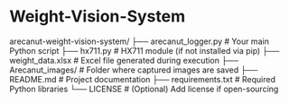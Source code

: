# Weight-Vision-System
arecanut-weight-vision-system/
├── arecanut_logger.py         # Your main Python script
├── hx711.py                   # HX711 module (if not installed via pip)
├── weight_data.xlsx           # Excel file generated during execution
├── Arecanut_images/           # Folder where captured images are saved
├── README.md                  # Project documentation
├── requirements.txt           # Required Python libraries
└── LICENSE                    # (Optional) Add license if open-sourcing
